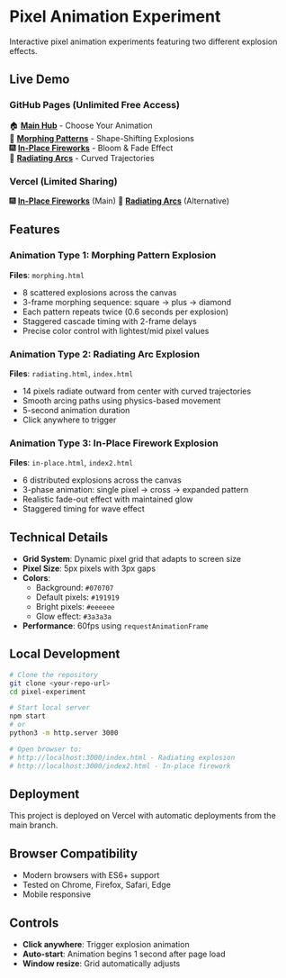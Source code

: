 # Pixel Animation Experiment

Interactive pixel animation experiments featuring two different explosion effects.

## Live Demo

### GitHub Pages (Unlimited Free Access)
🏠 **[Main Hub](https://apspencer.github.io/pixel-experiment/index-main.html)** - Choose Your Animation  
🔄 **[Morphing Patterns](https://apspencer.github.io/pixel-experiment/morphing.html)** - Shape-Shifting Explosions  
🎆 **[In-Place Fireworks](https://apspencer.github.io/pixel-experiment/in-place.html)** - Bloom & Fade Effect  
🌟 **[Radiating Arcs](https://apspencer.github.io/pixel-experiment/radiating.html)** - Curved Trajectories  

### Vercel (Limited Sharing)
🎆 **[In-Place Fireworks](https://pixel-experiment-jo0s0npog-andrew-spencer.vercel.app)** (Main)
🌟 **[Radiating Arcs](https://pixel-experiment-jo0s0npog-andrew-spencer.vercel.app/radiating)** (Alternative)

## Features

### Animation Type 1: Morphing Pattern Explosion
**Files**: `morphing.html`
- 8 scattered explosions across the canvas
- 3-frame morphing sequence: square → plus → diamond
- Each pattern repeats twice (0.6 seconds per explosion)
- Staggered cascade timing with 2-frame delays
- Precise color control with lightest/mid pixel values

### Animation Type 2: Radiating Arc Explosion
**Files**: `radiating.html`, `index.html`
- 14 pixels radiate outward from center with curved trajectories
- Smooth arcing paths using physics-based movement
- 5-second animation duration
- Click anywhere to trigger

### Animation Type 3: In-Place Firework Explosion
**Files**: `in-place.html`, `index2.html`
- 6 distributed explosions across the canvas
- 3-phase animation: single pixel → cross → expanded pattern
- Realistic fade-out effect with maintained glow
- Staggered timing for wave effect

## Technical Details

- **Grid System**: Dynamic pixel grid that adapts to screen size
- **Pixel Size**: 5px pixels with 3px gaps
- **Colors**: 
  - Background: `#070707`
  - Default pixels: `#191919`
  - Bright pixels: `#eeeeee`
  - Glow effect: `#3a3a3a`
- **Performance**: 60fps using `requestAnimationFrame`

## Local Development

```bash
# Clone the repository
git clone <your-repo-url>
cd pixel-experiment

# Start local server
npm start
# or
python3 -m http.server 3000

# Open browser to:
# http://localhost:3000/index.html - Radiating explosion
# http://localhost:3000/index2.html - In-place firework
```

## Deployment

This project is deployed on Vercel with automatic deployments from the main branch.

## Browser Compatibility

- Modern browsers with ES6+ support
- Tested on Chrome, Firefox, Safari, Edge
- Mobile responsive

## Controls

- **Click anywhere**: Trigger explosion animation
- **Auto-start**: Animation begins 1 second after page load
- **Window resize**: Grid automatically adjusts
